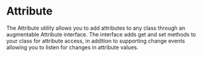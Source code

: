 Attribute
=========

The Attribute utility allows you to add attributes to any class
through an augmentable Attribute interface. The interface adds
get and set methods to your class for attribute access, in
addition to supporting change events allowing you to listen
for changes in attribute values.
